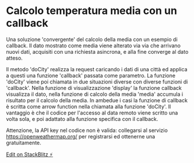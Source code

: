 # Calcolo temperatura media con un callback

Una soluzione 'convergente' del calcolo della media con un esempio di callback. Il dato mostrato come media viene alterato via via che arrivano nuovi dati, acquisiti con una richiesta asincrona, e alla fine converge al dato atteso.

Il metodo 'doCity' realizza la request caricando i dati di una città ed applica a questi una funzione 'callback' passata come parametro. La funzione 'doCity' viene poi chiamata in due situazioni diverse con diverse funzioni di 'callback'. Nella funzione di visualizzazione 'display' la funzione callback visualizza il dato, nella funzione di calcolo della media 'media' accumula i risultato per il calcolo della media. In ambedue i casi la funzione di callback è scritta come arrow function nella chiamata alla funzione 'doCity'. Il vantaggio è che il codice per l'accesso al data remoto viene scritto una volta sola, e poi adattato alla funzione specifica con il callback.

Attenzione, la API key nel codice non è valida: collegarsi al servizio https://openweathermap.org/ per registrarsi ed ottenerne una gratuitamente.


[Edit on StackBlitz ⚡️](https://stackblitz.com/edit/js-sswtmc)
